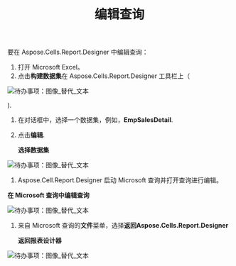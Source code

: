 ﻿---
title: 编辑查询
type: docs
weight: 40
url: /zh/reportingservices/editing-query/
---
要在 Aspose.Cells.Report.Designer 中编辑查询：

1. 打开 Microsoft Excel。
1. 点击**构建数据集**在 Aspose.Cells.Report.Designer 工具栏上（

![待办事项：图像_替代_文本](editing-query_1.png)

).

1. 在对话框中，选择一个数据集，例如，**EmpSalesDetail**.
1. 点击**编辑**. 

   **选择数据集** 

![待办事项：图像_替代_文本](editing-query_2.png)




1.  Aspose.Cell.Report.Designer 启动 Microsoft 查询并打开查询进行编辑。

   **在 Microsoft 查询中编辑查询** 

![待办事项：图像_替代_文本](editing-query_3.png)




1. 来自 Microsoft 查询的**文件**菜单，选择**返回Aspose.Cells.Report.Designer** 

   **返回报表设计器** 

![待办事项：图像_替代_文本](editing-query_4.png)
